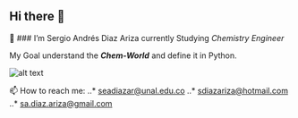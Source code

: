 ## Hi there 👋
🌱 ### I’m Sergio Andrés Diaz Ariza
currently Studying _Chemistry_ _Engineer_ 

My Goal understand the **_Chem-World_** and define it in Python.

![alt text][gif_dog_chem]


📫 How to reach me: 
..* seadiazar@unal.edu.co
..* sdiazariza@hotmail.com
..* sa.diaz.ariza@gmail.com

[gif_dog_chem]: https://giphy.com/gifs/fUZHXuE94BN2wtSbUS/html5 "Doggy Chem"
<!--
**Daz-Riza-Seriog/Daz-Riza-Seriog** is a ✨ _special_ ✨ repository because its `README.md` (this file) appears on your GitHub profile.

Here are some ideas to get you started:

- 🔭 I’m currently working on ...
- 🌱 I’m currently learning ...
- 👯 I’m looking to collaborate on ...
- 🤔 I’m looking for help with ...
- 💬 Ask me about ...
- 📫 How to reach me: ...
- 😄 Pronouns: ...
- ⚡ Fun fact: ...
-->
